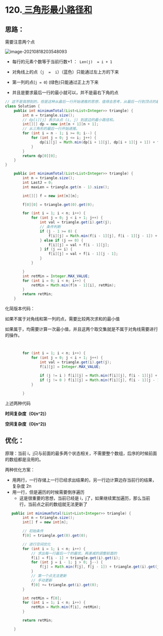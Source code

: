 # 120.[ 三角形最小路径和](https://leetcode-cn.com/problems/triangle/)

## 思路：

需要注意两个点

![image-20210818203548093](刷题教训.assets/image-20210818203548093.png)

- 每行的元素个数等于当前行数+1  ：` Len(j)  = i + 1`

- 对角线上的点（`j  =  i`）（蓝色）只能通过左上方的下来
- 第一列的点(`j = 0`) (绿色)只能通过正上方下来
- 并且是要求最后一行的最小就可以，并不是最右下角的点



```java
// 这不是我想到的，但是这种从最后一行开始递推的思想，值得去思考，从最后一行到顶点的最短路径
class Solution {
    public int minimumTotal(List<List<Integer>> triangle) {
        int n = triangle.size();
        // dp[i][j] 表示从点 (i, j) 到底边的最小路径和。
        int[][] dp = new int[n + 1][n + 1];
        // 从三角形的最后一行开始递推。
        for (int i = n - 1; i >= 0; i--) {
            for (int j = 0; j <= i; j++) {
                dp[i][j] = Math.min(dp[i + 1][j], dp[i + 1][j + 1]) + triangle.get(i).get(j);
            }
        }
        return dp[0][0];
    }
}


```





```java
    public int minimumTotal(List<List<Integer>> triangle) {
        int n = triangle.size();
        int LastJ = 0;
        int maxLen = triangle.get(n - 1).size();

        int[][] f = new int[n][n];

        f[0][0] = triangle.get(0).get(0);

        for (int i = 1; i < n; i++) {
            for (int j = 0; j < i + 1; j++) {
                int val = triangle.get(i).get(j);
                // 条件判断
                if (j - 1 >= 0) {
                    f[i][j] = Math.min(f[i - 1][j], f[i - 1][j - 1]) + val;
                } else if (j == 0) {
                    f[i][j] = val + f[i - 1][j];
                } if (j == i) {
                    f[i][j] = val + f[i - 1][j - 1];
                }
            }

        }
        int retMin = Integer.MAX_VALUE;
        for (int i = 0; i < n; i++) {
            retMin = Math.min(f[n - 1][i], retMin);
        }
        return retMin;
    }
```





化简版本代码：

如果不属于对角线和第一列的点，需要比较两次求和的最小值

如果属于，均需要计算一次最小值，并且这两个取交集就是不属于对角线需要进行的操作。

```java
        

		for (int i = 1; i < n; i++) {
            for (int j = 0; j < i + 1; j++) {
                int val = triangle.get(i).get(j);
                f[i][j] = Integer.MAX_VALUE;
                
                if (j != i ) f[i][j] = Math.min(f[i][j], f[i - 1][j] + val);
                if (j != 0 ) f[i][j] = Math.min(f[i][j], f[i - 1][j - 1] + val);
            }

        }
```

上述两种代码

**时间复杂度（O(n^2)）**

**空间复杂度（O(n^2))**



## 优化：

原理：当前 i，j只与前面的最多两个状态相关，不需要整个数组，后序的时候前面的数组都是没用的。



两种优化方案：

- 用两行，一行存储上一行已经求出结果的，另一行边计算边存当前行的结果，复杂度 2n
- 用一行，但是遍历的时候需要倒序遍历
  - 这是很重要的思想，当前已经是 i，j了，如果继续累加遍历，那么当前行，当前点之前的数组就无法更新了

```java
   public int minimumTotal(List<List<Integer>> triangle) {
        int n = triangle.size();
        int[] f = new int[n];

        // 初始条件
        f[0] = triangle.get(0).get(0);

        // 进行空间优化
        for (int i = 1; i < n; i++) {
            // 求出每一行最后一个的最优，再递减的调整前面的
            f[i] = f[i - 1] + triangle.get(i).get(i);
            for (int j = i - 1; j > 0; j--) {
                f[j] = Math.min(f[j], f[j - 1]) + triangle.get(i).get(j);
            }
            // 第一个点无法更新
            // 手动更新
            f[0] += triangle.get(i).get(0);
        }

        int retMin = f[0];
        for (int i = 1; i < n; i++) {
            retMin = Math.min(f[i], retMin);
        } 

        return retMin;

    }

```
